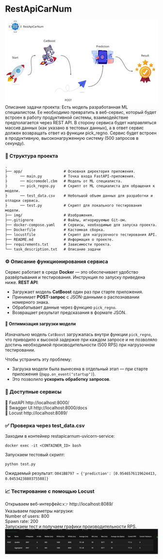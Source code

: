 # RestApiCarNum
![avatar](/img/api_avatar.jpg)
Описание задачи проекта:
Есть модель разработанная ML специалистом. 
Ее необходимо превратить в веб-сервис, 
который будет встроен в работу продуктивной системы, взаимодействие предполагается через REST API. 
В сторону сервиса будет направляться массив данных (как указано в тестовых данных), 
а в ответ сервис должен возвращать ответ из функции pick_regno. 
Сервис будет встроен в продуктивную, высоконагруженную систему (500 запросов в секунду).

### 📁 Структура проекта  
```
.
├── app/                   # Основная директория приложения.
├      ── main.py          # Точка входа FastAPI-приложения.
├      ── micromodel.cbm   # Модель от ML специалиста.
├      ── pick_regno.py    # Скрипт от ML специалиста для обращения к модели.
├      ── test_data.csv    # Небольшой объем данных для разработки и отладки сервиса.
├      ── test.py          # Скрипт для локального тестирования модели.
├── img/                   # Изображения.
├──.gitignore              # Файлы, игнорируемые Git-ом.
├── docker-compose.yaml    # Сервисы, необходимые для запуска проекта.
├── Dockerfile             # Кастомная сборка.
├── locustfile             # Скрипт для нагрузочного тестирования API.
├── README.md              # Информация о проекте.
├── requirements.txt       # Зависимости проекта.
└── task_description.txt   # Описание задачи
```

### ⚙️ Описание функционирования сервиса
Сервис работает в среде **Docker** — это обеспечивает удобство развёртывания и тестирования. Инструкция по запуску приведена ниже.
**REST API**:
- Загружает модель **CatBoost** один раз при старте приложения.
- Принимает **POST-запрос** с JSON-данными о распознавании номерного знака.
- Обрабатывает данные через функцию `pick_regno`.
- Возвращает результат предсказания в формате JSON.

#### 🔄 Оптимизация загрузки модели
Изначально модель `CatBoost` загружалась внутри функции `pick_regno`, что приводило к высокой задержке при каждом запросе и не позволяло достичь необходимой производительности (500 RPS) при нагрузочном тестировании.

Чтобы устранить эту проблему:
- Загрузка модели была вынесена в отдельный этап — при старте приложения (`@app.on_event("startup")`).
- Это позволило **ускорить обработку запросов**.

### 📡 Доступные сервисы  
🔧 FastAPI    http://localhost:8000/	  
📘 Swagger UI http://localhost:8000/docs	  
🐍 Locust	  http://localhost:8089/  

### ✅ Проверка через test_data.csv
Заходим в контейнер restapicarnum-uvicorn-service:
~~~
docker exec -it <CONTAINER_ID> bash
~~~
Запускаем тестовый скрипт:
~~~
python test.py
~~~
Ожидаемый результат: `О041ВВ797 → {'prediction': [0.9546576119624413, 0.0453423880375588]}`

### 📈 Тестирование с помощью Locust  
Открываем веб-интерфейс:👉 http://localhost:8089/  
Указываем параметры нагрузки:  
Number of users: 800  
Spawn rate: 200  
Запускаем тест и получаем графики производительности RPS.
![RPS](/img/locust_test.png)

